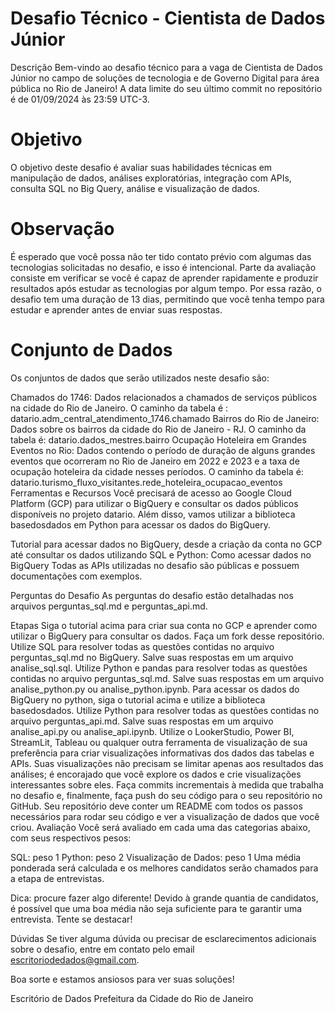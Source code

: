# Desafio Técnico - Cientista de Dados Júnior
Descrição
Bem-vindo ao desafio técnico para a vaga de Cientista de Dados Júnior no campo de soluções de tecnologia e de Governo Digital para área pública no Rio de Janeiro! A data limite do seu último commit no repositório é de 01/09/2024 às 23:59 UTC-3.

# Objetivo
O objetivo deste desafio é avaliar suas habilidades técnicas em manipulação de dados, análises exploratórias, integração com APIs, consulta SQL no Big Query, análise e visualização de dados.

# Observação
É esperado que você possa não ter tido contato prévio com algumas das tecnologias solicitadas no desafio, e isso é intencional. Parte da avaliação consiste em verificar se você é capaz de aprender rapidamente e produzir resultados após estudar as tecnologias por algum tempo. Por essa razão, o desafio tem uma duração de 13 dias, permitindo que você tenha tempo para estudar e aprender antes de enviar suas respostas.

# Conjunto de Dados
Os conjuntos de dados que serão utilizados neste desafio são:

Chamados do 1746: Dados relacionados a chamados de serviços públicos na cidade do Rio de Janeiro. O caminho da tabela é : datario.adm_central_atendimento_1746.chamado
Bairros do Rio de Janeiro: Dados sobre os bairros da cidade do Rio de Janeiro - RJ. O caminho da tabela é: datario.dados_mestres.bairro
Ocupação Hoteleira em Grandes Eventos no Rio: Dados contendo o período de duração de alguns grandes eventos que ocorreram no Rio de Janeiro em 2022 e 2023 e a taxa de ocupação hoteleira da cidade nesses períodos. O caminho da tabela é: datario.turismo_fluxo_visitantes.rede_hoteleira_ocupacao_eventos
Ferramentas e Recursos
Você precisará de acesso ao Google Cloud Platform (GCP) para utilizar o BigQuery e consultar os dados públicos disponíveis no projeto datario. Além disso, vamos utilizar a biblioteca basedosdados em Python para acessar os dados do BigQuery.

Tutorial para acessar dados no BigQuery, desde a criação da conta no GCP até consultar os dados utilizando SQL e Python: Como acessar dados no BigQuery
Todas as APIs utilizadas no desafio são públicas e possuem documentações com exemplos.

Perguntas do Desafio
As perguntas do desafio estão detalhadas nos arquivos perguntas_sql.md e perguntas_api.md.

Etapas
Siga o tutorial acima para criar sua conta no GCP e aprender como utilizar o BigQuery para consultar os dados.
Faça um fork desse repositório.
Utilize SQL para resolver todas as questões contidas no arquivo perguntas_sql.md no BigQuery. Salve suas respostas em um arquivo analise_sql.sql.
Utilize Python e pandas para resolver todas as questões contidas no arquivo perguntas_sql.md. Salve suas respostas em um arquivo analise_python.py ou analise_python.ipynb. Para acessar os dados do BigQuery no python, siga o tutorial acima e utilize a biblioteca basedosdados.
Utilize Python para resolver todas as questões contidas no arquivo perguntas_api.md. Salve suas respostas em um arquivo analise_api.py ou analise_api.ipynb.
Utilize o LookerStudio, Power BI, StreamLit, Tableau ou qualquer outra ferramenta de visualização de sua preferência para criar visualizações informativas dos dados das tabelas e APIs. Suas visualizações não precisam se limitar apenas aos resultados das análises; é encorajado que você explore os dados e crie visualizações interessantes sobre eles.
Faça commits incrementais à medida que trabalha no desafio e, finalmente, faça push do seu código para o seu repositório no GitHub. Seu repositório deve conter um README com todos os passos necessários para rodar seu código e ver a visualização de dados que você criou.
Avaliação
Você será avaliado em cada uma das categorias abaixo, com seus respectivos pesos:

SQL: peso 1
Python: peso 2
Visualização de Dados: peso 1
Uma média ponderada será calculada e os melhores candidatos serão chamados para a etapa de entrevistas.

Dica: procure fazer algo diferente! Devido à grande quantia de candidatos, é possível que uma boa média não seja suficiente para te garantir uma entrevista. Tente se destacar!

Dúvidas
Se tiver alguma dúvida ou precisar de esclarecimentos adicionais sobre o desafio, entre em contato pelo email escritoriodedados@gmail.com.

Boa sorte e estamos ansiosos para ver suas soluções!

Escritório de Dados
Prefeitura da Cidade do Rio de Janeiro
